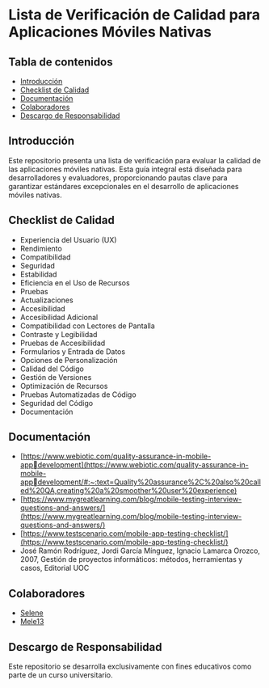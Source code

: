 # Lista de Verificación de Calidad para Aplicaciones Móviles Nativas

## Tabla de contenidos
- [Introducción](#introducción)
- [Checklist de Calidad](#checklist-de-calidad)
- [Documentación](#documentación)
- [Colaboradores](#colaboradores)
- [Descargo de Responsabilidad](#descargo-de-responsabilidad)
  
## Introducción
Este repositorio presenta una lista de verificación para evaluar la calidad de las aplicaciones móviles nativas. Esta guía integral está diseñada para desarrolladores y evaluadores, proporcionando pautas clave para garantizar estándares excepcionales en el desarrollo de aplicaciones móviles nativas.

## Checklist de Calidad
- Experiencia del Usuario (UX)
- Rendimiento
- Compatibilidad
- Seguridad
- Estabilidad
- Eficiencia en el Uso de Recursos
- Pruebas
- Actualizaciones
- Accesibilidad
- Accesibilidad Adicional
- Compatibilidad con Lectores de Pantalla
- Contraste y Legibilidad
- Pruebas de Accesibilidad
- Formularios y Entrada de Datos
- Opciones de Personalización
- Calidad del Código
- Gestión de Versiones
- Optimización de Recursos
- Pruebas Automatizadas de Código
- Seguridad del Código
- Documentación

## Documentación
- [https://www.webiotic.com/quality-assurance-in-mobile-appdevelopment](https://www.webiotic.com/quality-assurance-in-mobile-appdevelopment/#:~:text=Quality%20assurance%2C%20also%20called%20QA,creating%20a%20smoother%20user%20experience)
- [https://www.mygreatlearning.com/blog/mobile-testing-interview-questions-and-answers/](https://www.mygreatlearning.com/blog/mobile-testing-interview-questions-and-answers/)
- [https://www.testscenario.com/mobile-app-testing-checklist/](https://www.testscenario.com/mobile-app-testing-checklist/)
- José Ramón Rodríguez, Jordi García Mínguez, Ignacio Lamarca Orozco, 2007, Gestión de proyectos informáticos: métodos, herramientas y casos, Editorial UOC

## Colaboradores
- [Selene](https://github.com/SeleneGonzalezCurbelo)
- [Mele13](https://github.com/mele13)

## Descargo de Responsabilidad
Este repositorio se desarrolla exclusivamente con fines educativos como parte de un curso universitario.
